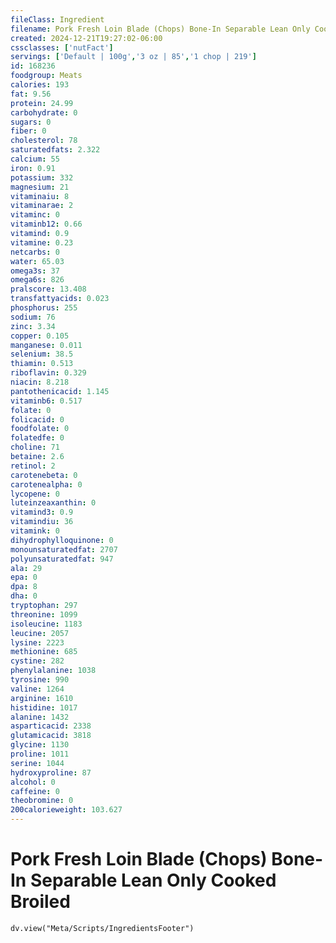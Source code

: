 ```yaml
---
fileClass: Ingredient
filename: Pork Fresh Loin Blade (Chops) Bone-In Separable Lean Only Cooked Broiled
created: 2024-12-21T19:27:02-06:00
cssclasses: ['nutFact']
servings: ['Default | 100g','3 oz | 85','1 chop | 219']
id: 168236
foodgroup: Meats
calories: 193
fat: 9.56
protein: 24.99
carbohydrate: 0
sugars: 0
fiber: 0
cholesterol: 78
saturatedfats: 2.322
calcium: 55
iron: 0.91
potassium: 332
magnesium: 21
vitaminaiu: 8
vitaminarae: 2
vitaminc: 0
vitaminb12: 0.66
vitamind: 0.9
vitamine: 0.23
netcarbs: 0
water: 65.03
omega3s: 37
omega6s: 826
pralscore: 13.408
transfattyacids: 0.023
phosphorus: 255
sodium: 76
zinc: 3.34
copper: 0.105
manganese: 0.011
selenium: 38.5
thiamin: 0.513
riboflavin: 0.329
niacin: 8.218
pantothenicacid: 1.145
vitaminb6: 0.517
folate: 0
folicacid: 0
foodfolate: 0
folatedfe: 0
choline: 71
betaine: 2.6
retinol: 2
carotenebeta: 0
carotenealpha: 0
lycopene: 0
luteinzeaxanthin: 0
vitamind3: 0.9
vitamindiu: 36
vitamink: 0
dihydrophylloquinone: 0
monounsaturatedfat: 2707
polyunsaturatedfat: 947
ala: 29
epa: 0
dpa: 8
dha: 0
tryptophan: 297
threonine: 1099
isoleucine: 1183
leucine: 2057
lysine: 2223
methionine: 685
cystine: 282
phenylalanine: 1038
tyrosine: 990
valine: 1264
arginine: 1610
histidine: 1017
alanine: 1432
asparticacid: 2338
glutamicacid: 3818
glycine: 1130
proline: 1011
serine: 1044
hydroxyproline: 87
alcohol: 0
caffeine: 0
theobromine: 0
200calorieweight: 103.627
---
```


# Pork Fresh Loin Blade (Chops) Bone-In Separable Lean Only Cooked Broiled

```dataviewjs
dv.view("Meta/Scripts/IngredientsFooter")
```